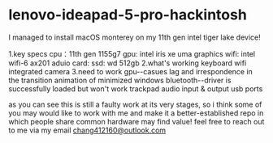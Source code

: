 # lenovo-ideapad-5-pro-hackintosh

I managed to install macOS monterey on my 11th gen intel tiger lake device!

1.key specs
cpu：11th gen 1155g7
gpu: intel iris xe uma graphics
wifi: intel wifi-6 ax201
aduio card:
ssd: wd 512gb
2.what's working
keyboard
wifi
integrated camera
3.need to work
gpu--casues lag and irrespondence in the transition animation of minimized windows
bluetooth--driver is successfully loaded but won't work
trackpad
audio input & output
usb ports

as you can see this is still a faulty work at its very stages, so i think some of you may would like to work with me and make it a better-established repo in which people share common hardware may find value!
feel free to reach out to me via my email chang412160@outlook.com
